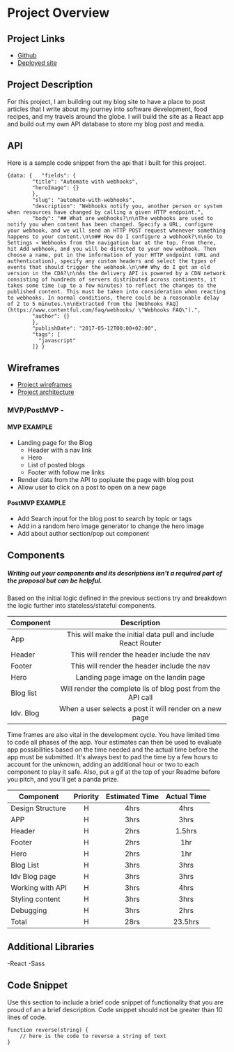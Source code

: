 # Project Overview

## Project Links

- [Github](https://github.com/cjmccaskill/My-Journeys)
- [Deployed site](https://my-journeys-9fx6wjqm5-cjmccaskill.vercel.app/)

## Project Description

For this project, I am building out my blog site to have a place to post articles that I write about my journey into software development, food recipes, and my travels around the globe. I will build the site as a React app and build out my own API database to store my blog post and media.

## API

Here is a sample code snippet from the api that I built for this project.

```
{data: {   "fields": {
        "title": "Automate with webhooks",
        "heroImage": {}
        },
        "slug": "automate-with-webhooks",
        "description": "Webhooks notify you, another person or system when resources have changed by calling a given HTTP endpoint.",
        "body": "## What are webhooks?\n\nThe webhooks are used to notify you when content has been changed. Specify a URL, configure your webhook, and we will send an HTTP POST request whenever something happens to your content.\n\n## How do I configure a webhook?\n\nGo to Settings → Webhooks from the navigation bar at the top. From there, hit Add webhook, and you will be directed to your new webhook. Then choose a name, put in the information of your HTTP endpoint (URL and authentication), specify any custom headers and select the types of events that should trigger the webhook.\n\n## Why do I get an old version in the CDA?\n\nAs the delivery API is powered by a CDN network consisting of hundreds of servers distributed across continents, it takes some time (up to a few minutes) to reflect the changes to the published content. This must be taken into consideration when reacting to webhooks. In normal conditions, there could be a reasonable delay of 2 to 5 minutes.\n\nExtracted from the [Webhooks FAQ](https://www.contentful.com/faq/webhooks/ \"Webhooks FAQ\").",
        "author": {}
        },
        "publishDate": "2017-05-12T00:00+02:00",
        "tags": [
          "javascript"
        ]} }
```

## Wireframes

- [Project wireframes](https://res.cloudinary.com/mccaskillmediagroup/image/upload/v1627664181/Blog%20wireframe.heic)
- [Project architecture](https://wireframepro.mockflow.com/view/M2c2fac4e009957396a73fb0641486d8b1627664733544#/page/efdc352914ca4c2fa917770d69a519db)

### MVP/PostMVP -

#### MVP EXAMPLE

- Landing page for the Blog
  - Header with a nav link
  - Hero
  - List of posted blogs
  - Footer with follow me links
- Render data from the API to popluate the page with blog post
- Allow user to click on a post to open on a new page

#### PostMVP EXAMPLE

- Add Search input for the blog post to search by topic or tags
- Add in a random hero image generator to change the hero image
- Add about author section/pop out component

## Components

##### Writing out your components and its descriptions isn't a required part of the proposal but can be helpful.

Based on the initial logic defined in the previous sections try and breakdown the logic further into stateless/stateful components.

| Component |                          Description                          |
| --------- | :-----------------------------------------------------------: |
| App       | This will make the initial data pull and include React Router |
| Header    |          This will render the header include the nav          |
| Footer    |          This will render the header include the nav          |
| Hero      |             Landing page image on the landin page             |
| Blog list |  Will render the complete lis of blog post from the API call  |
| Idv. Blog |    When a user selects a post it will render on a new page    |

Time frames are also vital in the development cycle. You have limited time to code all phases of the app. Your estimates can then be used to evaluate app possibilities based on the time needed and the actual time before the app must be submitted. It's always best to pad the time by a few hours to account for the unknown, adding an additional hour or two to each component to play it safe. Also, put a gif at the top of your Readme before you pitch, and you'll get a panda prize.

| Component        | Priority | Estimated Time | Actual Time |
| ---------------- | :------: | :------------: | :---------: |
| Design Structure |    H     |      4hrs      |    4hrs     |
| APP              |    H     |      3hrs      |    3hrs     |
| Header           |    H     |      2hrs      |   1.5hrs    |
| Footer           |    H     |      2hrs      |     1hr     |
| Hero             |    H     |      2hrs      |     1hr     |
| Blog List        |    H     |      3hrs      |    3hrs     |
| Idv Blog page    |    H     |      3hrs      |    3hrs     |
| Working with API |    H     |      3hrs      |    4hrs     |
| Styling content  |    H     |      3hrs      |    3hrs     |
| Debugging        |    H     |      3hrs      |    2hrs     |
| Total            |    H     |      28rs      |   23.5hrs   |

## Additional Libraries

-React
-Sass

## Code Snippet

Use this section to include a brief code snippet of functionality that you are proud of an a brief description. Code snippet should not be greater than 10 lines of code.

```
function reverse(string) {
	// here is the code to reverse a string of text
}
```
